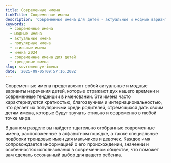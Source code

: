 ```yaml
---
title: Современные имена
linkTitle: Современные имена
description: 'Современные имена для детей - актуальные и модные варианты имен, которые популярны в наше время. Выберите стильное современное имя для вашего ребенка.'
keywords:
  - современные имена
  - модные имена
  - актуальные имена
  - популярные имена
  - стильные имена
  - имена 2024
  - современные имена для детей
  - трендовые имена
slug: sovremennye-imena
date: '2025-09-05T09:57:16.208Z'
---
```


Современные имена представляют собой актуальные и модные варианты наречения детей, которые отражают дух нашего времени и современные тенденции в именовании. Эти имена часто характеризуются краткостью, благозвучием и интернациональностью, что делает их популярными среди родителей, стремящихся дать своим детям имена, которые будут звучать стильно и современно в любой точке мира.

В данном разделе вы найдете тщательно отобранные современные имена, расположенные в алфавитном порядке, а также специальные подборки трендовых имен для мальчиков и девочек. Каждое имя сопровождается информацией о его происхождении, значении и особенностях использования в современном обществе, что поможет вам сделать осознанный выбор для вашего ребенка.
